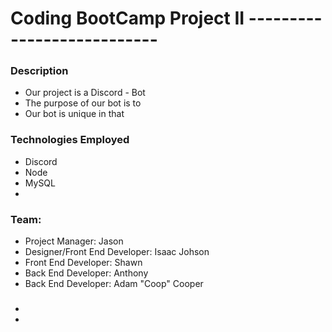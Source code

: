 # Coding BootCamp Project II ---------------------------

### Description 

* Our project is a Discord - Bot
* The purpose of our bot is to 
* Our bot is unique in that 

### Technologies Employed 

* Discord
* Node
* MySQL
*


### Team: 

* Project Manager: Jason
* Designer/Front End Developer: Isaac Johson
* Front End Developer: Shawn
* Back End Developer: Anthony
* Back End Developer: Adam "Coop" Cooper

### 

*
* 



